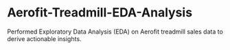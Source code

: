 # Aerofit-Treadmill-EDA-Analysis
Performed Exploratory Data Analysis (EDA) on Aerofit treadmill sales data to derive actionable insights.
